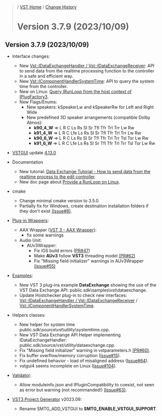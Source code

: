 >/ [VST Home](../) / [Change History](./Index.md)
>
># Version 3.7.9 (2023/10/09)

## Version 3.7.9 (2023/10/09)

- Interface changes:
  - New [Vst::IDataExchangeHandler / Vst::IDataExchangeReceiver](../Technical+Documentation/Data+Exchange/Index.md): API to send data from the realtime processing function to the controller in a safe and efficient way.
  - New [Vst::IComponentHandlerSystemTime](../Technical+Documentation/Change+History/3.7.9/IComponentHandlerSystemTime.md): API to query the system time from the controller.
  - New on Linux: [Query IRunLoop from the host context of IPlugFactory3](../Technical+Documentation/Provide+A+Runloop+On+Linux/Index.md).
  - New Flags/Enums:
    - New speakers: kSpeakerLw and kSpeakerRw for Left and Right Wide
    - New predefined 3D speaker arrangements (compatible Dolby Atmos):
      - **k90_4_W** => L R C Ls Rs Sl Sr Tfl Tfr Trl Trr Lw Rw
      - **k91_4_W** => L R C Lfe Ls Rs Sl Sr Tfl Tfr Trl Trr Lw Rw
      - **k90_6_W** => L R C Ls Rs Sl Sr Tfl Tfr Trl Trr Tsl Tsr Lw Rw
      - **k91_6_W** => L R C Lfe Ls Rs Sl Sr Tfl Tfr Trl Trr Tsl Tsr Lw Rw

- [VSTGUI](../What+is+the+VST+3+SDK/VSTGUI.md) update [4.13.0](https://github.com/steinbergmedia/vstgui/releases/tag/vstgui4_13_0)

- Documentation
  - New tutorial: [Data Exchange Tutorial - How to send data from the realtime process to the edit controller](../Tutorials/Data+Exchange.md).
  - New doc page about [Provide a RunLoop on Linux](../Technical+Documentation/Provide+A+Runloop+On+Linux/Index.md).

- cmake
  - Change minimal cmake version to 3.5.0.
  - Partially fix for Windows, create destination installation folders if they don't exist [(Issue#8)](https://github.com/steinbergmedia/vst3_cmake/issues/8).

- [Plug-in Wrappers](../What+is+the+VST+3+SDK/Wrappers/Index.md):
  - AAX Wrapper ([VST 3 - AAX Wrapper](../What+is+the+VST+3+SDK/Wrappers/AAX+Wrapper.md)):
    - fix some warnings
  - Audio Unit:
    - AUv3Wrapper:
      - Fix iOS build errors ([PR#47](https://github.com/steinbergmedia/vst3_public_sdk/pull/47))
      - Make **AUv3** follow **VST3** threading model [(PR#62)](https://github.com/steinbergmedia/vst3_public_sdk/pull/62)
      - Fix "Missing field initializer" warnings in AUv3Wrapper [(Issue#55)](https://github.com/steinbergmedia/vst3_public_sdk/pull/55/commits/e2765e6d4365f1e81e719eb19e3e2a786f4281c8)

- [Examples](../What+is+the+VST+3+SDK/Plug-in+Examples.md):
  - New VST 3 plug-ins example **DataExchange** showing the use of the VST Data Exchange API: public.sdk\samples\vst\dataexchange.
  - Update Hostchecker plug-in to check new interfaces: [Vst::IDataExchangeHandler / Vst::IDataExchangeReceiver](../Technical+Documentation/Data+Exchange/Index.md) / [Vst::IComponentHandlerSystemTime](../Technical+Documentation/Change+History/3.7.9/IComponentHandlerSystemTime.md).

- Helpers classes:
  - New helper for system time public.sdk\source\vst\utility\systemtime.cpp.
  - New VST Data Exchange API Helper implementing IDataExchangeHandler: public.sdk/source/vst/utility/dataexchange.cpp.
  - Fix "Missing field initializer" warning in vstparameters.h [(PR#60)](https://github.com/steinbergmedia/vst3_public_sdk/pull/60).
  - Fix buffer overflow/memory corruption ([Issue#15](https://github.com/steinbergmedia/vst3_pluginterfaces/issues/15)).
  - Fix undefined behavior - load of misaligned address ([Issue#64](https://github.com/steinbergmedia/vst3_pluginterfaces/issues/64)).
  - vstgui4 seems incomplete on Linux ([Issue#104](https://github.com/steinbergmedia/vst3sdk/issues/104)).

- [Validator](../What+is+the+VST+3+SDK/Index.md#validator-command-line):
  - Allow moduleinfo.json and IPluginCompatibility to coexist, not seen as error but warning (not recommanded!) [(Issue#63)](https://github.com/steinbergmedia/vst3_public_sdk/issues/63).

- [VST3 Project Generator](../What+is+the+VST+3+SDK/Project+Generator.md) v2023.09:
  - Rename SMTG_ADD_VSTGUI to **SMTG_ENABLE_VSTGUI_SUPPORT**.
  